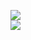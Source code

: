 [![](https://img.shields.io/badge/Made%20With-Github%20Spray-lightgrey.svg?style=for-the-badge&logo=github)](https://github.com/Annihil/github-spray#25)  
[![](https://i.imgur.com/2DrTn0Z.gif)](https://github.com/Annihil/github-spray)